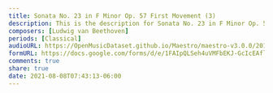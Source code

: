 ```yaml
---
title: Sonata No. 23 in F Minor Op. 57 First Movement (3)
description: This is the description for Sonata No. 23 in F Minor Op. 57 First Movement by Ludwig van Beethoven
composers: [Ludwig van Beethoven]
periods: [Classical]
audioURL: https://OpenMusicDataset.github.io/Maestro/maestro-v3.0.0/2011/MIDI-Unprocessed_20_R1_2011_MID--AUDIO_R1-D8_04_Track04_wav.midi
formURL: https://docs.google.com/forms/d/e/1FAIpQLSeh4uVMFbEKJ-GcIcEAflnD7n5XbuNDhlYcX_5aA7RI6StMuw/viewform
comments: true
share: true
date: 2021-08-08T07:43:13-06:00
---
```

